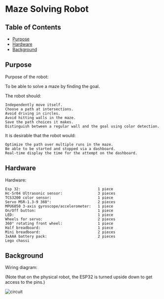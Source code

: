 




# Maze Solving Robot

## Table of Contents
- [Purpose](#purpose)
- [Hardware](#hardware)
- [Background](#background)

## Purpose
Purpose of the robot:

To be able to solve a maze by finding the goal.

The robot should:

    Independently move itself.
    Choose a path at intersections.
    Avoid driving in circles.
    Avoid hitting walls in the maze.
    Save the path choices it makes.
    Distinguish between a regular wall and the goal using color detection.

It is desirable that the robot would:

    Optimize the path over multiple runs in the maze.
    Be able to be started and stopped via a dashboard.
    Real-time display the time for the attempt on the dashboard.


## Hardware
Hardware:

    Esp 32:                                   1 piece
    Hc-Sr04 Ultrasonic sensor:                3 pieces
    TCS3200 color sensor:                     1 piece
    Servo MSR-1.3-9 360°:                     2 pieces
    MPU6050 3-axis gyroscope/accelerometer:   1 piece 
    On/Off button:                            1 piece
    LED:                                      1 piece
    Wheels for servo:                         2 pieces
    360° rotating front wheel:                1 piece
    Half breadboard:                          1 piece
    Mini breadboard:                          2 pieces
    3xAAA battery pack:                       2 pieces
    Lego chassi

## Background

Wiring diagram: 

(Note that on the physical robot, the ESP32 is turned upside down to get access to the pins.)

![circuit](https://github.com/Zachral/maze_robot_esp/assets/101337887/a4b77c5f-a8fc-4ea3-92a7-6ecd24f4ad6a)

